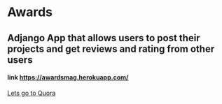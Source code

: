 # Awards
## Adjango App that allows users to post their projects and get reviews and rating from other users 
#### link https://awardsmag.herokuapp.com/
[Lets go to Quora](https://www.quora.com)
